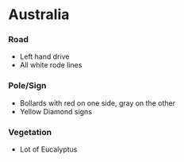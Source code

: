 # Australia

### Road

* Left hand drive
* All white rode lines

### Pole/Sign

* Bollards with red on one side, gray on the other
* Yellow Diamond signs

### Vegetation

* Lot of Eucalyptus&#x20;
